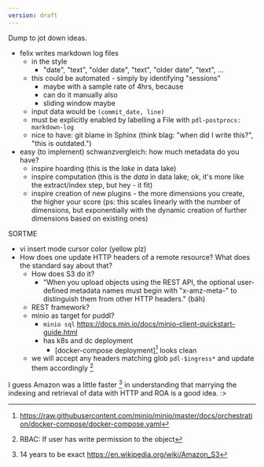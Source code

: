 ```yaml
---
version: draft
---
```

Dump to jot down ideas.

- felix writes markdown log files
  - in the style
    - "date", "text", "older date", "text", "older date", "text", ...
  - this could be automated - simply by identifying "sessions"
    - maybe with a sample rate of 4hrs, because
    - can do it manually also
    - sliding window maybe
  - input data would be `(commit_date, line)`
  - must be explicitly enabled by labelling a File with `pdl-postprocs: markdown-log`
  - nice to have: git blame in Sphinx (think blag: "when did I write this?",
    "this is outdated.")
- easy (to implement) schwanzvergleich: how much metadata do you have?
  - inspire hoarding (this is the *lake* in data lake)
  - inspire computation (this is the *data* in data lake; ok, it's more like the
    extract/index step, but hey - it fit)
  - inspire creation of new plugins - the more dimensions you create, the higher
    your score (ps: this scales linearly with the number of dimensions, but
    exponentially with the dynamic creation of further dimensions based on
    existing ones)


SORTME

- vi insert mode cursor color (yellow plz)
- How does one update HTTP headers of a remote resource? What does the standard say about that?
  - How does S3 do it?
    - "When you upload objects using the REST API, the optional user-defined
      metadata names must begin with "x-amz-meta-" to distinguish them from
      other HTTP headers." (bäh)
  - REST framework?
  - minio as target for puddl?
    - `minio sql` https://docs.min.io/docs/minio-client-quickstart-guide.html
    - has k8s and dc deployment
      - [docker-compose deployment][^dc depl] looks clean
  - we will accept any headers matching glob `pdl-$ingress*` and update them
    accordingly [^if-write-perm]

I guess Amazon was a little faster [^faster] in understanding that marrying the
indexing and retrieval of data with HTTP and ROA is a good idea. :>

[^dc depl]: https://raw.githubusercontent.com/minio/minio/master/docs/orchestration/docker-compose/docker-compose.yaml
[^if-write-perm]: RBAC: If user has write permission to the object
[^faster]: 14 years to be exact https://en.wikipedia.org/wiki/Amazon_S3
